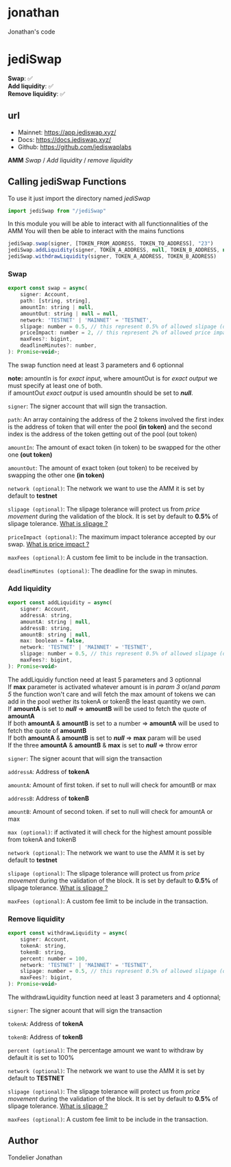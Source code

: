 # jonathan
Jonathan's code

# jediSwap  
**Swap**: ✅    
**Add liquidity**: ✅    
**Remove liquidity**: ✅    
  
## url
- Mainnet: https://app.jediswap.xyz/
- Docs: https://docs.jediswap.xyz/
- Github: https://github.com/jediswaplabs 
  
**AMM** *Swap* / *Add liquidity* / *remove liquidity*  

## Calling jediSwap Functions

To use it just import the directory named *jediSwap*  
```javascript
import jediSwap from "/jediSwap"
```

In this module you will be able to interact with all functionnalities of the AMM
You will then be able to interact with the mains functions

```javascript
jediSwap.swap(signer, [TOKEN_FROM_ADDRESS, TOKEN_TO_ADDRESS], "23")
jediSwap.addLiquidity(signer, TOKEN_A_ADDRESS, null, TOKEN_B_ADDRESS, null, 1)
jediSwap.withdrawLiquidity(signer, TOKEN_A_ADDRESS, TOKEN_B_ADDRESS)
```

### Swap  
```javascript
export const swap = async(
    signer: Account,
    path: [string, string],
    amountIn: string | null,
    amountOut: string | null = null,
    network: 'TESTNET' | 'MAINNET' = 'TESTNET',
    slipage: number = 0.5, // this represent 0.5% of allowed slipage (default)
    priceImpact: number = 2, // this represent 2% of allowed price impact (default)
    maxFees?: bigint,
    deadlineMinutes?: number,
): Promise<void>;
```
The swap function need at least 3 parameters and 6 optionnal  

**note:** amountIn is for *exact input*, where amountOut is for *exact output* we must specify at least one of both.  
          if amountOut *exact output* is used amountIn should be set to ***null***.  
  
`signer`: The signer account that will sign the transaction.  
  
`path`: An array containing the address of the 2 tokens involved the first index is the address of token that will enter the pool **(in token)** and the second index is the address of the token getting out of the pool (out token)  
  
`amountIn`: The amount of exact token (in token) to be swapped for the other one **(out token)**  
  
`amountOut`: The amount of exact token (out token) to be received by swapping the other one **(in token)**  
  
`network (optional)`: The network we want to use the AMM it is set by default to **testnet**  
  
`slipage (optional)`: The slipage tolerance will protect us from *price movement* during the validation of the block. It is set by default to **0.5%** of slipage tolerance. [What is slipage ?](https://support.uniswap.org/hc/en-us/articles/8643879653261-What-is-Price-Slippage-)  
  
`priceImpact (optional)`: The maximum impact tolerance accepted by our swap. [What is price impact ?](https://support.uniswap.org/hc/en-us/articles/8671539602317-What-is-Price-Impact-#:~:text=Price%20Impact%20is%20the%20change,size%20of%20the%20liquidity%20pool.)  
  
`maxFees (optional)`: A custom fee limit to be include in the transaction.  
  
`deadlineMinutes (optional)`: The deadline for the swap in minutes.  
  
### Add liquidity  
  
```javascript
export const addLiquidity = async(
    signer: Account,                        
    addressA: string,                       
    amountA: string | null,     
    addressB: string,                       
    amountB: string | null,     
    max: boolean = false,                         
    network: 'TESTNET' | 'MAINNET' = 'TESTNET',            
    slipage: number = 0.5, // this represent 0.5% of allowed slipage (default)
    maxFees?: bigint,
): Promise<void>
```
The addLiquidiy function need at least 5 parameters and 3 optionnal  
If **max** parameter is activated whatever amount is in *param 3* or/and *param 5* the function won't care and will fetch the max amount of tokens we can add in the pool wether its tokenA or tokenB the least quantity we own.  
If **amountA** is set to ***null*** => **amountB** will be used to fetch the quote of **amountA**  
If both **amountA** & **amountB** is set to a number => **amountA** will be used to fetch the quote of **amountB**  
If both **amountA** & **amountB** is set to ***null*** => **max** param will be used   
If the three **amountA** & **amountB** & **max** is set to ***null*** => throw error  
  
`signer`: The signer acount that will sign the transaction  
  
`addressA`: Address of **tokenA**  
  
`amountA`: Amount of first token. if set to null will check for amountB or max  
  
`addressB`: Address of **tokenB**  
  
`amountB`: Amount of second token. if set to null will check for amountA or max  
  
`max (optional)`: if activated it will check for the highest amount possible from tokenA and tokenB  
  
`network (optional)`: The network we want to use the AMM it is set by default to **testnet**  
  
`slipage (optional)`: The slipage tolerance will protect us from *price movement* during the validation of the block. It is set by default to **0.5%** of slipage tolerance. [What is slipage ?](https://support.uniswap.org/hc/en-us/articles/8643879653261-What-is-Price-Slippage-)  
  
`maxFees (optional)`: A custom fee limit to be include in the transaction.  
  
### Remove liquidity  
  
```javascript
export const withdrawLiquidity = async(
    signer: Account, 
    tokenA: string, 
    tokenB: string, 
    percent: number = 100, 
    network: 'TESTNET' | 'MAINNET' = 'TESTNET', 
    slipage: number = 0.5, // this represent 0.5% of allowed slipage (default)
    maxFees?: bigint,
): Promise<void>
```
The withdrawLiquidity function need at least 3 parameters and 4 optionnal;   
  
`signer`: The signer acount that will sign the transaction  
  
`tokenA`: Address of **tokenA**  
  
`tokenB`: Address of **tokenB**  
  
`percent (optional)`: The percentage amount we want to withdraw by default it is set to 100%  
  
`network (optional)`: The network we want to use the AMM it is set by default to **TESTNET**  
   
`slipage (optional)`: The slipage tolerance will protect us from *price movement* during the validation of the block. It is set by default to **0.5%** of slipage tolerance. [What is slipage ?](https://support.uniswap.org/hc/en-us/articles/8643879653261-What-is-Price-Slippage-)   
  
`maxFees (optional)`: A custom fee limit to be include in the transaction.  
  
## Author
 
Tondelier Jonathan